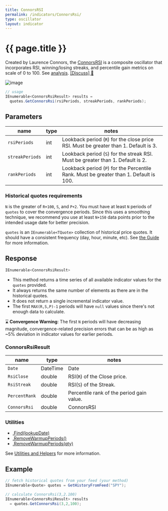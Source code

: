 ```yaml
---
title: ConnorsRSI
permalink: /indicators/ConnorsRsi/
type: oscillator
layout: indicator
---
```


# {{ page.title }}

Created by Laurence Connors, the [ConnorsRSI](https://alvarezquanttrading.com/wp-content/uploads/2016/05/ConnorsRSIGuidebook.pdf) is a composite oscillator that incorporates RSI, winning/losing streaks, and percentile gain metrics on scale of 0 to 100.  See [analysis](https://alvarezquanttrading.com/blog/connorsrsi-analysis).
[[Discuss] :speech_balloon:]({{site.github.repository_url}}/discussions/260 "Community discussion about this indicator")

![image]({{site.baseurl}}/assets/charts/ConnorsRsi.png)

```csharp
// usage
IEnumerable<ConnorsRsiResult> results =
  quotes.GetConnorsRsi(rsiPeriods, streakPeriods, rankPeriods);
```

## Parameters

| name | type | notes
| -- |-- |--
| `rsiPeriods` | int | Lookback period (`R`) for the close price RSI.  Must be greater than 1.  Default is 3.
| `streakPeriods` | int | Lookback period (`S`) for the streak RSI.  Must be greater than 1.  Default is 2.
| `rankPeriods` | int | Lookback period (`P`) for the Percentile Rank.  Must be greater than 1.  Default is 100.

### Historical quotes requirements

`N` is the greater of `R+100`, `S`, and `P+2`.  You must have at least `N` periods of `quotes` to cover the convergence periods.  Since this uses a smoothing technique, we recommend you use at least `N+150` data points prior to the intended usage date for better precision.

`quotes` is an `IEnumerable<TQuote>` collection of historical price quotes.  It should have a consistent frequency (day, hour, minute, etc).  See [the Guide]({{site.baseurl}}/guide/#historical-quotes) for more information.

## Response

```csharp
IEnumerable<ConnorsRsiResult>
```

- This method returns a time series of all available indicator values for the `quotes` provided.
- It always returns the same number of elements as there are in the historical quotes.
- It does not return a single incremental indicator value.
- The first `MAX(R,S,P)-1` periods will have `null` values since there's not enough data to calculate.

:hourglass: **Convergence Warning**: The first `N` periods will have decreasing magnitude, convergence-related precision errors that can be as high as ~5% deviation in indicator values for earlier periods.

### ConnorsRsiResult

| name | type | notes
| -- |-- |--
| `Date` | DateTime | Date
| `RsiClose` | double | RSI(`R`) of the Close price.
| `RsiStreak` | double | RSI(`S`) of the Streak.
| `PercentRank` | double | Percentile rank of the period gain value.
| `ConnorsRsi` | double | ConnorsRSI

### Utilities

- [.Find(lookupDate)]({{site.baseurl}}/utilities#find-indicator-result-by-date)
- [.RemoveWarmupPeriods()]({{site.baseurl}}/utilities#remove-warmup-periods)
- [.RemoveWarmupPeriods(qty)]({{site.baseurl}}/utilities#remove-warmup-periods)

See [Utilities and Helpers]({{site.baseurl}}/utilities#utilities-for-indicator-results) for more information.

## Example

```csharp
// fetch historical quotes from your feed (your method)
IEnumerable<Quote> quotes = GetHistoryFromFeed("SPY");

// calculate ConnorsRsi(3,2.100)
IEnumerable<ConnorsRsiResult> results
  = quotes.GetConnorsRsi(3,2,100);
```
